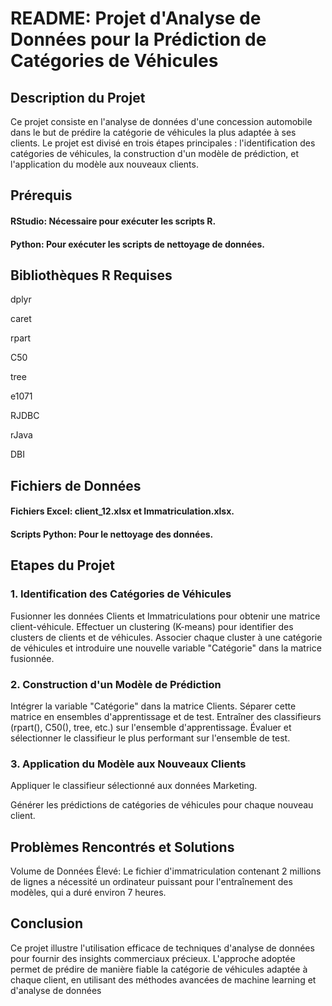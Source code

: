 # README: Projet d'Analyse de Données pour la Prédiction de Catégories de Véhicules

## Description du Projet

Ce projet consiste en l'analyse de données d'une concession automobile dans le but de prédire la catégorie de véhicules la plus adaptée à ses clients. Le projet est divisé en trois étapes principales : l'identification des catégories de véhicules, la construction d'un modèle de prédiction, et l'application du modèle aux nouveaux clients.

## Prérequis

#### RStudio: Nécessaire pour exécuter les scripts R.

#### Python: Pour exécuter les scripts de nettoyage de données.

## Bibliothèques R Requises

dplyr

caret

rpart

C50

tree

e1071

RJDBC

rJava

DBI

## Fichiers de Données

#### Fichiers Excel: client_12.xlsx et Immatriculation.xlsx.

#### Scripts Python: Pour le nettoyage des données.

## Etapes du Projet

### 1. Identification des Catégories de Véhicules

Fusionner les données Clients et Immatriculations pour obtenir une matrice client-véhicule.
Effectuer un clustering (K-means) pour identifier des clusters de clients et de véhicules.
Associer chaque cluster à une catégorie de véhicules et introduire une nouvelle variable "Catégorie" dans la matrice fusionnée.

### 2. Construction d'un Modèle de Prédiction

Intégrer la variable "Catégorie" dans la matrice Clients.
Séparer cette matrice en ensembles d'apprentissage et de test.
Entraîner des classifieurs (rpart(), C50(), tree, etc.) sur l'ensemble d'apprentissage.
Évaluer et sélectionner le classifieur le plus performant sur l'ensemble de test.

### 3. Application du Modèle aux Nouveaux Clients
Appliquer le classifieur sélectionné aux données Marketing.

Générer les prédictions de catégories de véhicules pour chaque nouveau client.

## Problèmes Rencontrés et Solutions

Volume de Données Élevé: Le fichier d'immatriculation contenant 2 millions de lignes a nécessité un ordinateur puissant pour l'entraînement des modèles, qui a duré environ 7 heures.

## Conclusion

Ce projet illustre l'utilisation efficace de techniques d'analyse de données pour fournir des insights commerciaux précieux. L'approche adoptée permet de prédire de manière fiable la catégorie de véhicules adaptée à chaque client, en utilisant des méthodes avancées de machine learning et d'analyse de données